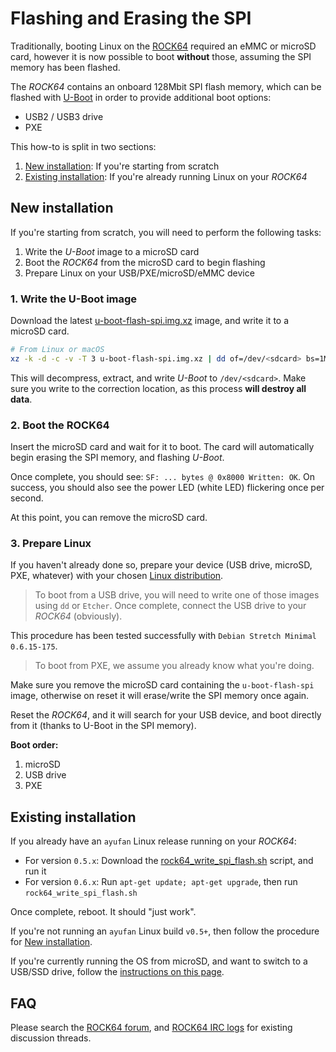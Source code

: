 # Flashing and Erasing the SPI

Traditionally, booting Linux on the [ROCK64](http://wiki.pine64.org/index.php/ROCK64_Main_Page) required an eMMC or microSD card, however it is now possible to boot **without** those, assuming the SPI memory has been flashed.

The _ROCK64_ contains an onboard 128Mbit SPI flash memory, which can be flashed with [U-Boot](https://github.com/ayufan-rock64/linux-u-boot) in order to provide additional boot options:

  * USB2 / USB3 drive
  * PXE

This how-to is split in two sections:

  1. [New installation](#new-installation): If you're starting from scratch
  2. [Existing installation](#existing-installation): If you're already running Linux on your _ROCK64_

## New installation

If you're starting from scratch, you will need to perform the following tasks:

  1. Write the _U-Boot_ image to a microSD card
  2. Boot the _ROCK64_ from the microSD card to begin flashing
  3. Prepare Linux on your USB/PXE/microSD/eMMC device

### 1. Write the U-Boot image

Download the latest [u-boot-flash-spi.img.xz](https://github.com/ayufan-rock64/linux-build/releases) image, and write it to a microSD card.

```bash
# From Linux or macOS
xz -k -d -c -v -T 3 u-boot-flash-spi.img.xz | dd of=/dev/<sdcard> bs=1M
```

This will decompress, extract, and write _U-Boot_ to `/dev/<sdcard>`. Make sure you write to the correction location, as this process **will destroy all data**.

### 2. Boot the ROCK64

Insert the microSD card and wait for it to boot. The card will automatically begin erasing the SPI memory, and flashing _U-Boot_.

Once complete, you should see: `SF: ... bytes @ 0x8000 Written: OK`. On success, you should also see the power LED (white LED) flickering once per second.

At this point, you can remove the microSD card.

### 3. Prepare Linux

If you haven't already done so, prepare your device (USB drive, microSD, PXE, whatever) with your chosen [Linux distribution](http://wiki.pine64.org/index.php/ROCK64_Software_Release).

> To boot from a USB drive, you will need to write one of those images using `dd` or `Etcher`. Once complete, connect the USB drive to your _ROCK64_ (obviously).

This procedure has been tested successfully with `Debian Stretch Minimal 0.6.15-175`.

> To boot from PXE, we assume you already know what you're doing.

Make sure you remove the microSD card containing the `u-boot-flash-spi` image, otherwise on reset it will erase/write the SPI memory once again.

Reset the _ROCK64_, and it will search for your USB device, and boot directly from it (thanks to U-Boot in the SPI memory).

**Boot order:**

  1. microSD
  2. USB drive
  3. PXE

## Existing installation

If you already have an `ayufan` Linux release running on your _ROCK64_:

  - For version `0.5.x`: Download the [rock64_write_spi_flash.sh](https://github.com/ayufan-rock64/linux-build/blob/master/package/root/usr/local/sbin/rock64_write_spi_flash.sh) script, and run it
  - For version `0.6.x`: Run `apt-get update; apt-get upgrade`, then run `rock64_write_spi_flash.sh`

Once complete, reboot. It should "just work".

If you're not running an `ayufan` Linux build `v0.5+`, then follow the procedure for [New installation](#new-installation).

If you're currently running the OS from microSD, and want to switch to a USB/SSD drive, follow the [instructions on this page](https://forum.pine64.org/showthread.php?tid=4971).

## FAQ

  Please search the [ROCK64 forum](https://forum.pine64.org/forumdisplay.php?fid=85), and [ROCK64 IRC logs](http://irc.pine64.uk/?) for existing discussion threads.
